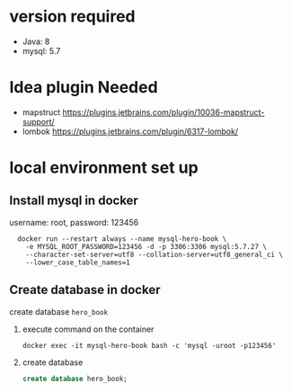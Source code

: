 # version required
* Java: 8
* mysql: 5.7

# Idea plugin Needed
* mapstruct https://plugins.jetbrains.com/plugin/10036-mapstruct-support/
* lombok https://plugins.jetbrains.com/plugin/6317-lombok/

# local environment set up
## Install mysql in docker
username: root, password: 123456
```shell script
  docker run --restart always --name mysql-hero-book \
    -e MYSQL_ROOT_PASSWORD=123456 -d -p 3306:3306 mysql:5.7.27 \
    --character-set-server=utf8 --collation-server=utf8_general_ci \
    --lower_case_table_names=1
  ``` 
## Create database in docker
create database `hero_book`
1. execute command on the container
    ```shell script
    docker exec -it mysql-hero-book bash -c 'mysql -uroot -p123456'
    ```
2. create database
    ```sql
   create database hero_book;
    ```
